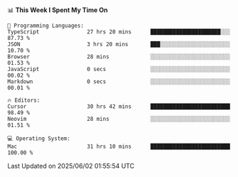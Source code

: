 <!--START_SECTION:waka-->
📊 **This Week I Spent My Time On** 

```text
💬 Programming Languages: 
TypeScript               27 hrs 20 mins      ██████████████████████░░░   87.73 % 
JSON                     3 hrs 20 mins       ███░░░░░░░░░░░░░░░░░░░░░░   10.70 % 
Browser                  28 mins             ░░░░░░░░░░░░░░░░░░░░░░░░░   01.53 % 
JavaScript               0 secs              ░░░░░░░░░░░░░░░░░░░░░░░░░   00.02 % 
Markdown                 0 secs              ░░░░░░░░░░░░░░░░░░░░░░░░░   00.01 % 

🔥 Editors: 
Cursor                   30 hrs 42 mins      █████████████████████████   98.49 % 
Neovim                   28 mins             ░░░░░░░░░░░░░░░░░░░░░░░░░   01.51 % 

💻 Operating System: 
Mac                      31 hrs 10 mins      █████████████████████████   100.00 % 
```


 Last Updated on 2025/06/02 01:55:54 UTC
<!--END_SECTION:waka-->
